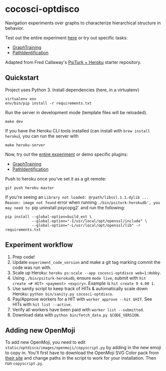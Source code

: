 # cocosci-optdisco

Navigation experiments over graphs to characterize hierarchical structure in behavior.

Test out the entire experiment [here](https://cocosci-optdisco.herokuapp.com) or try out specific tasks:
- [GraphTraining](https://cocosci-optdisco.herokuapp.com/testexperiment?type=GraphTraining)
- [PathIdentification](https://cocosci-optdisco.herokuapp.com/testexperiment?type=PathIdentification)

Adapted from Fred Callaway's [PsiTurk + Heroku](https://github.com/fredcallaway/psirokuturk) starter repository.

## Quickstart
Project uses Python 3. Install dependencies (here, in a virtualenv)
```
virtualenv env
env/bin/pip install -r requirements.txt
```

Run the server in development mode (template files will be reloaded).
```
make dev
```

If you have the Heroku CLI tools installed (can install with `brew install heroku`), you can run the server with
```
make heroku-server
```

Now, try out the [entire experiment](http://localhost:22362/) or demo specific plugins:
- [GraphTraining](http://localhost:22362/testexperiment?type=GraphTraining)
- [PathIdentification](http://localhost:22362/testexperiment?type=PathIdentification)

Push to heroku once you've set it as a git remote:
```
git push heroku master
```

If you're seeing an `Library not loaded: @rpath/libssl.1.1.dylib ... Reason: image not found` error when running `./bin/psiturk-herokudb', you may need to `pip uninstall psycopg2` and run the following:
```
pip install --global-option=build_ext \
            --global-option="-I/usr/local/opt/openssl/include" \
            --global-option="-L/usr/local/opt/openssl/lib" -r requirements.txt
```

## Experiment workflow
1. Prep code!
2. Update `experiment_code_version` and make a git tag marking commit the code was run with.
3. Scale up Heroku: `heroku ps:scale --app cocosci-optdisco web=1:Hobby`.
4. Using `./bin/psiturk-herokudb`, ensure `mode live`, submit with `hit create <# HIT> <payment> <expiry>`. Example is `hit create 9 4.00 1`.
5. Use sanity script to keep track of HITs & automatically scale down Heroku: `python bin/sanity.py cocosci-optdisco`.
6. Pay/Approve workers for a HIT with `worker approve --hit $HIT`. See HITs with `hit list --active`.
7. Verify all workers have been paid with `worker list --submitted`.
8. Download data with `python bin/fetch_data.py $CODE_VERSION`.

## Adding new OpenMoji

To add new OpenMoji, you need to edit `static/optdisco/images/openmoji/copyscript.py` by adding in the new emoji to copy in. You'll first have to download the OpenMoji SVG Color pack from [their site](https://openmoji.org/) and change paths in the script to work for your installation. Then run `copyscript.py`.
